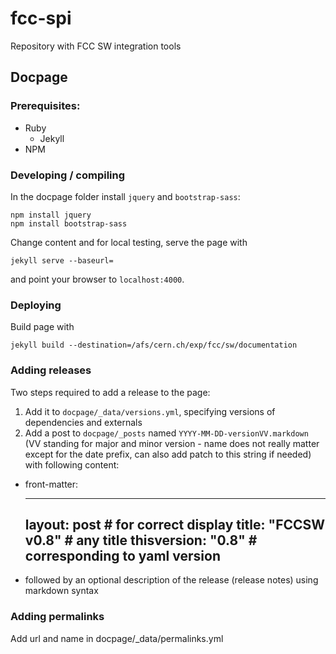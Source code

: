 # fcc-spi
Repository with FCC SW integration tools


## Docpage

### Prerequisites:

- Ruby
  - Jekyll
- NPM

### Developing / compiling

In the docpage folder install `jquery` and `bootstrap-sass`:

    npm install jquery
    npm install bootstrap-sass

Change content and for local testing, serve the page with

    jekyll serve --baseurl=

and point your browser to `localhost:4000`.

### Deploying

Build page with

    jekyll build --destination=/afs/cern.ch/exp/fcc/sw/documentation

### Adding releases

Two steps required to add a release to the page:

1. Add it to `docpage/_data/versions.yml`, specifying versions of dependencies and externals
2. Add a post to `docpage/_posts` named `YYYY-MM-DD-versionVV.markdown` (VV standing for major and minor version - name does not really matter except for the date prefix, can also add patch to this string if needed) with following content:
  - front-matter:

    ---
    layout: post          # for correct display
    title:  "FCCSW v0.8"  # any title
    thisversion: "0.8"    # corresponding to yaml version
    ---

  - followed by an optional description of the release (release notes) using markdown syntax

### Adding permalinks

Add url and name in docpage/_data/permalinks.yml
